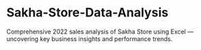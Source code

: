 # Sakha-Store-Data-Analysis
Comprehensive 2022 sales analysis of Sakha Store using Excel — uncovering key business insights and performance trends.
